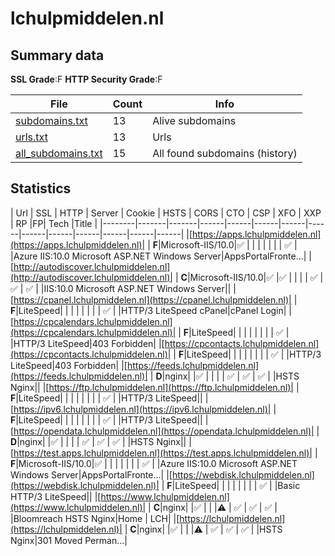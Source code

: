 

# lchulpmiddelen.nl
## Summary data


**SSL Grade**:F
**HTTP Security Grade**:F


| File       | Count | Info |
|------------|-------|------|
|[subdomains.txt](/data/lchulpmiddelen.nl/subdomains.txt)|13|Alive subdomains|
|[urls.txt](/data/lchulpmiddelen.nl/urls.txt)|13|Urls|
|[all_subdomains.txt](/data/lchulpmiddelen.nl/all_subdomains.txt)|15|All found subdomains (history)|


## Statistics


| Url | SSL | HTTP | Server | Cookie | HSTS | CORS | CTO | CSP | XFO | XXP | RP |FP| Tech |Title |
|--------|-------|-------|------|------|------|------|------|------|------|------|------|------|------|
|[https://apps.lchulpmiddelen.nl](https://apps.lchulpmiddelen.nl)| | **F**|Microsoft-IIS/10.0|:white_check_mark: | | | | | | | :white_check_mark: | |Azure IIS:10.0 Microsoft ASP.NET Windows Server|AppsPortalFronte...|
|[http://autodiscover.lchulpmiddelen.nl](http://autodiscover.lchulpmiddelen.nl)| | **C**|Microsoft-IIS/10.0|:white_check_mark: |:white_check_mark: | | | | :white_check_mark: | :white_check_mark: | :white_check_mark: | |IIS:10.0 Microsoft ASP.NET Windows Server||
|[https://cpanel.lchulpmiddelen.nl](https://cpanel.lchulpmiddelen.nl)| | **F**|LiteSpeed| | | | | | | | :white_check_mark: | |HTTP/3 LiteSpeed cPanel|cPanel Login|
|[https://cpcalendars.lchulpmiddelen.nl](https://cpcalendars.lchulpmiddelen.nl)| | **F**|LiteSpeed| | | | | | | | :white_check_mark: | |HTTP/3 LiteSpeed|403 Forbidden|
|[https://cpcontacts.lchulpmiddelen.nl](https://cpcontacts.lchulpmiddelen.nl)| | **F**|LiteSpeed| | | | | | | | :white_check_mark: | |HTTP/3 LiteSpeed|403 Forbidden|
|[https://feeds.lchulpmiddelen.nl](https://feeds.lchulpmiddelen.nl)| | **D**|nginx| |:white_check_mark: | | | | :white_check_mark: | :white_check_mark: | :white_check_mark: | |HSTS Nginx||
|[https://ftp.lchulpmiddelen.nl](https://ftp.lchulpmiddelen.nl)| | **F**|LiteSpeed| | | | | | | | :white_check_mark: | |HTTP/3 LiteSpeed||
|[https://ipv6.lchulpmiddelen.nl](https://ipv6.lchulpmiddelen.nl)| | **F**|LiteSpeed| | | | | | | | :white_check_mark: | |HTTP/3 LiteSpeed||
|[https://opendata.lchulpmiddelen.nl](https://opendata.lchulpmiddelen.nl)| | **D**|nginx| |:white_check_mark: | | | | :white_check_mark: | :white_check_mark: | :white_check_mark: | |HSTS Nginx||
|[https://test.apps.lchulpmiddelen.nl](https://test.apps.lchulpmiddelen.nl)| | **F**|Microsoft-IIS/10.0|:white_check_mark: | | | | | | | :white_check_mark: | |Azure IIS:10.0 Microsoft ASP.NET Windows Server|AppsPortalFronte...|
|[https://webdisk.lchulpmiddelen.nl](https://webdisk.lchulpmiddelen.nl)| | **F**|LiteSpeed| | | | | | | | :white_check_mark: | |Basic HTTP/3 LiteSpeed||
|[https://www.lchulpmiddelen.nl](https://www.lchulpmiddelen.nl)| | **C**|nginx| |:white_check_mark: | | |:warning: | :white_check_mark: | :white_check_mark: | :white_check_mark: | |Bloomreach HSTS Nginx|Home | LCH|
|[https://lchulpmiddelen.nl](https://lchulpmiddelen.nl)| | **C**|nginx| |:white_check_mark: | | |:warning: | :white_check_mark: | :white_check_mark: | :white_check_mark: | |HSTS Nginx|301 Moved Perman...|